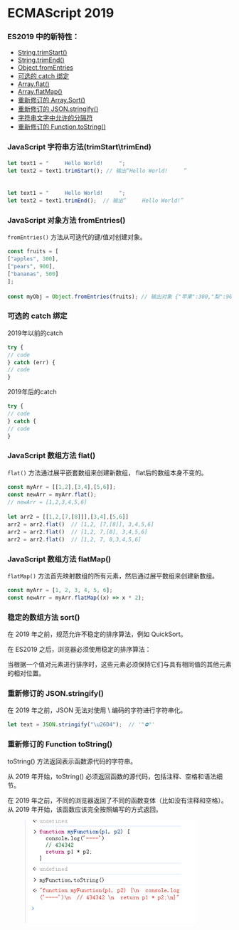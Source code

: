 # ECMAScript 2019

### ES2019 中的新特性：

* [String.trimStart()](https://www.w3school.com.cn/js/js\_2019.asp#mark\_trim\_start)
* [String.trimEnd()](https://www.w3school.com.cn/js/js\_2019.asp#mark\_trim\_end)
* [Object.fromEntries](https://www.w3school.com.cn/js/js\_2019.asp#mark\_from\_entries)
* [可选的 catch 绑定](https://www.w3school.com.cn/js/js\_2019.asp#mark\_omit\_catch)
* [Array.flat()](https://www.w3school.com.cn/js/js\_2019.asp#mark\_array\_flat)
* [Array.flatMap()](https://www.w3school.com.cn/js/js\_2019.asp#mark\_array\_flatmap)
* [重新修订的 Array.Sort()](https://www.w3school.com.cn/js/js\_2019.asp#mark\_array\_sort)
* [重新修订的 JSON.stringify()](https://www.w3school.com.cn/js/js\_2019.asp#mark\_json\_stringify)
* [字符串文字中允许的分隔符](https://www.w3school.com.cn/js/js\_2019.asp#mark\_separator\_symbols)
* [重新修订的 Function.toString()](https://www.w3school.com.cn/js/js\_2019.asp#mark\_function\_tostring)

### JavaScript 字符串方法(trimStart\trimEnd) <a href="#mark_trim_start" id="mark_trim_start"></a>

```javascript
let text1 = "     Hello World!     ";
let text2 = text1.trimStart(); // 输出“Hello World!     ”


let text1 = "     Hello World!     ";
let text2 = text1.trimEnd();  // 输出“     Hello World!”
```

### JavaScript 对象方法 fromEntries()

`fromEntries()` 方法从可迭代的键/值对创建对象。

```javascript
const fruits = [
["apples", 300],
["pears", 900],
["bananas", 500]
];

const myObj = Object.fromEntries(fruits); // 输出对象 {"苹果":300,"梨":900,"香蕉":500}
```

### 可选的 catch 绑定

2019年以前的catch

```javascript
try {
// code
} catch (err) {
// code
}
```

2019年后的catch

```javascript
try {
// code
} catch {
// code
}
```

### JavaScript 数组方法 flat()

`flat()` 方法通过展平嵌套数组来创建新数组， flat后的数组本身不变的。

```javascript
const myArr = [[1,2],[3,4],[5,6]];
const newArr = myArr.flat();
// newArr = [1,2,3,4,5,6]

let arr2 = [[1,2,[7,[8]]],[3,4],[5,6]]
arr2 = arr2.flat()  // [1,2, [7,[8]], 3,4,5,6]
arr2 = arr2.flat()  // [1,2, 7,[8], 3,4,5,6]
arr2 = arr2.flat()  // [1,2, 7, 8,3,4,5,6]
```

### JavaScript 数组方法 flatMap()

`flatMap()` 方法首先映射数组的所有元素，然后通过展平数组来创建新数组。

```javascript
const myArr = [1, 2, 3, 4, 5, 6];
const newArr = myArr.flatMap((x) => x * 2);
```

### 稳定的数组方法 sort()

在 2019 年之前，规范允许不稳定的排序算法，例如 QuickSort。

在 ES2019 之后，浏览器必须使用稳定的排序算法：

当根据一个值对元素进行排序时，这些元素必须保持它们与具有相同值的其他元素的相对位置。

### 重新修订的 JSON.stringify()

在 2019 年之前，JSON 无法对使用 \ 编码的字符进行字符串化。

```javascript
let text = JSON.stringify("\u26D4");  // '"⛔"'
```

### 重新修订的 Function toString()

toString() 方法返回表示函数源代码的字符串。

从 2019 年开始，toString() 必须返回函数的源代码，包括注释、空格和语法细节。

在 2019 年之前，不同的浏览器返回了不同的函数变体（比如没有注释和空格）。从 2019 年开始，该函数应该完全按照编写的方式返回。

<figure><img src="../.gitbook/assets/{EEE85425-C7D6-408E-BBC4-D4725963AD94}.png" alt=""><figcaption></figcaption></figure>

